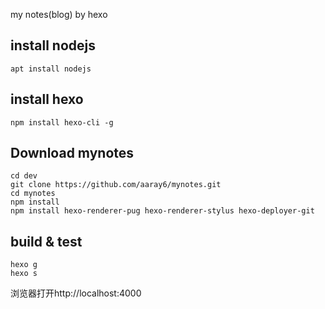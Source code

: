 my notes(blog) by hexo

## install nodejs

```console
apt install nodejs
```

## install hexo

```console
npm install hexo-cli -g
```

## Download mynotes

```console
cd dev
git clone https://github.com/aaray6/mynotes.git
cd mynotes
npm install
npm install hexo-renderer-pug hexo-renderer-stylus hexo-deployer-git
```

## build & test

```console
hexo g
hexo s
```

浏览器打开http://localhost:4000
